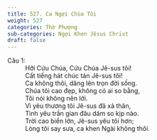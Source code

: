 ```yaml
---
title: 527. Ca Ngợi Chúa Tôi
weight: 527
categories: Thờ Phượng
sub-categories: Ngợi Khen Jêsus Christ
draft: false
---
```

<dl><dt>Câu 1:</dt><dd data-verse="1">Hỡi Cứu Chúa, Cứu Chúa Jê-sus tôi! <br/>Cất tiếng hát chúc tán Jê-sus tôi! <br/>Ca không thôi, dâng lên trọn đời sống. <br/>Chúa tôi cao đẹp, không có ai so bằng, <br/>Tôi nói không nên lời. <br/>Vì yêu thương tôi Jê-sus đã xả thân, <br/>Tình yêu trần gian đâu dám so kịp nào. <br/>Trời cao biển lớn, Jê-sus yêu tôi hơn; <br/>Lòng tôi say sưa, ca khen Ngài không thôi. </dd></dl>